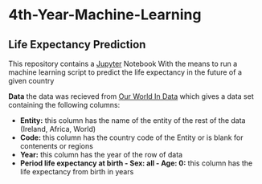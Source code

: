 # 4th-Year-Machine-Learning

## Life Expectancy Prediction
This repository contains a [Jupyter](https://jupyter.org/) Notebook With the means to run a machine learning script to predict the life expectancy in the future of a given country

**Data**
the data was recieved from [Our World In Data](https://ourworldindata.org/life-expectancy) which gives a data set containing the following columns:
- **Entity:** this column has the name of the entity of the rest of the data (Ireland, Africa, World)
- **Code:** this column has the country code of the Entity or is blank for contenents or regions
- **Year:** this column has the year of the row of data
- **Period life expectancy at birth - Sex: all - Age: 0:** this column has the life expectancy from birth in years
